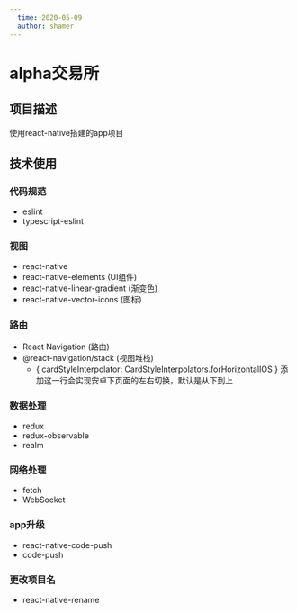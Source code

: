```yaml
---
  time: 2020-05-09
  author: shamer
---
```


# alpha交易所

## 项目描述
使用react-native搭建的app项目

## 技术使用

### 代码规范
  - eslint
  - typescript-eslint

### 视图
  - react-native
  - react-native-elements (UI组件)
  - react-native-linear-gradient (渐变色)
  - react-native-vector-icons (图标)

### 路由
  - React Navigation (路由)
  - @react-navigation/stack (视图堆栈)
    - { cardStyleInterpolator: CardStyleInterpolators.forHorizontalIOS } 添加这一行会实现安卓下页面的左右切换，默认是从下到上
  
### 数据处理
  - redux
  - redux-observable
  - realm

### 网络处理
  - fetch
  - WebSocket

### app升级
  - react-native-code-push
  - code-push

### 更改项目名
 - react-native-rename